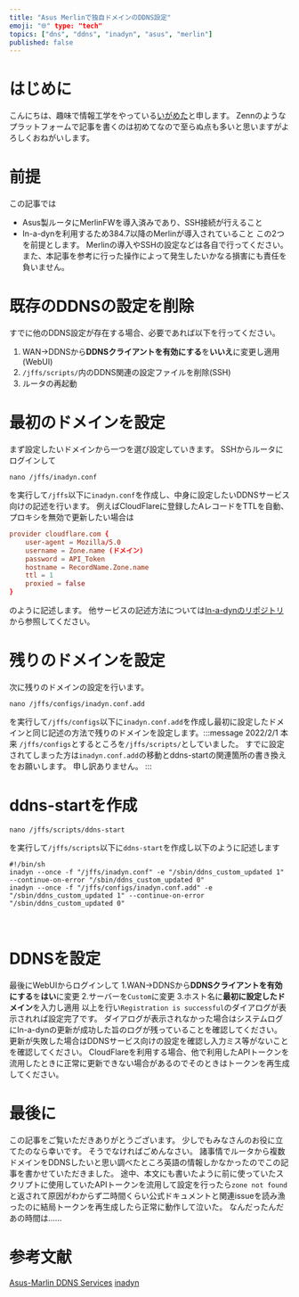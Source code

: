 ```yaml
--- 
title: "Asus Merlinで独自ドメインのDDNS設定" 
emoji: "🌐" type: "tech" 
topics: ["dns", "ddns", "inadyn", "asus", "merlin"] 
published: false 
--- 
```

# はじめに
こんにちは、趣味で情報工学をやっている[いがめた](https://twitter.com/igameta)と申します。
Zennのようなプラットフォームで記事を書くのは初めてなので至らぬ点も多いと思いますがよろしくおねがいします。
# 前提
この記事では
- Asus製ルータにMerlinFWを導入済みであり、SSH接続が行えること
- In-a-dynを利用するため384.7以降のMerlinが導入されていること
​
この2つを前提とします。
Merlinの導入やSSHの設定などは各自で行ってください。
また、本記事を参考に行った操作によって発生したいかなる損害にも責任を負いません。
​
# 既存のDDNSの設定を削除
すでに他のDDNS設定が存在する場合、必要であれば以下を行ってください。
1. WAN→DDNSから**DDNSクライアントを有効にする**を**いいえ**に変更し適用(WebUI)
2. ``` /jffs/scripts/ ```内のDDNS関連の設定ファイルを削除(SSH)
3. ルータの再起動
​
# 最初のドメインを設定
まず設定したいドメインから一つを選び設定していきます。
SSHからルータにログインして
```
nano /jffs/inadyn.conf
```
を実行して```/jffs```以下に```inadyn.conf```を作成し、中身に設定したいDDNSサービス向けの記述を行います。
例えばCloudFlareに登録したAレコードをTTLを自動、プロキシを無効で更新したい場合は
```conf:/jffs/inadyn.conf
provider cloudflare.com {
    user-agent = Mozilla/5.0
    username = Zone.name (ドメイン)
    password = API_Token
    hostname = RecordName.Zone.name
    ttl = 1
    proxied = false
}
```
のように記述します。
他サービスの記述方法については[In-a-dynのリポジトリ](https://github.com/troglobit/inadyn#configuration)から参照してください。
​
# 残りのドメインを設定
次に残りのドメインの設定を行います。
```
nano /jffs/configs/inadyn.conf.add
```
を実行して```/jffs/configs```以下に```inadyn.conf.add```を作成し最初に設定したドメインと同じ記述の方法で残りのドメインを設定します。
​
:::message
2022/2/1
本来 ```/jffs/configs```とするところを```/jffs/scripts/```としていました。
すでに設定されてしまった方は```inadyn.conf.add```の移動とddns-startの関連箇所の書き換えをお願いします。
申し訳ありません。
:::
​
​
# ddns-startを作成
```
nano /jffs/scripts/ddns-start
```
を実行して```/jffs/scripts```以下に```ddns-start```を作成し以下のように記述します
```sh:ddns-start
#!/bin/sh
inadyn --once -f "/jffs/inadyn.conf" -e "/sbin/ddns_custom_updated 1" --continue-on-error "/sbin/ddns_custom_updated 0"
inadyn --once -f "/jffs/configs/inadyn.conf.add" -e "/sbin/ddns_custom_updated 1" --continue-on-error "/sbin/ddns_custom_updated 0"
```
​
​
# DDNSを設定
最後にWebUIからログインして
1.WAN→DDNSから**DDNSクライアントを有効にする**を**はい**に変更
2.サーバーを```Custom```に変更
3.ホスト名に**最初に設定したドメイン**を入力し適用
以上を行い```Registration is successful```のダイアログが表示されれば設定完了です。
ダイアログが表示されなかった場合はシステムログにIn-a-dynの更新が成功した旨のログが残っていることを確認してください。
更新が失敗した場合はDDNSサービス向けの設定を確認し入力ミス等がないことを確認してください。
CloudFlareを利用する場合、他で利用したAPIトークンを流用したときに正常に更新できない場合があるのでそのときはトークンを再生成してください。
​
# 最後に
この記事をご覧いただきありがとうございます。
少しでもみなさんのお役に立てたのなら幸いです。
そうでなければごめんなさい。
諸事情でルータから複数ドメインをDDNSしたいと思い調べたところ英語の情報しかなかったのでこの記事を書かせていただきました。
途中、本文にも書いたように前に使っていたスクリプトに使用していたAPIトークンを流用して設定を行ったら```zone not found```と返されて原因がわからず二時間くらい公式ドキュメントと関連issueを読み漁ったのに結局トークンを再生成したら正常に動作して泣いた。
なんだったんだあの時間は......
​
# 参考文献
[Asus-Marlin DDNS Services](https://github.com/RMerl/asuswrt-merlin.ng/wiki/DDNS-services)
[inadyn](https://github.com/troglobit/inadyn#configuration)
